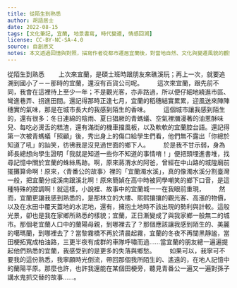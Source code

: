 ```yaml
---
title: 從陌生到熟悉
author: 胡語居士
date: 2022-08-15
tags: [文化筆記, 宜蘭, 地景書寫, 時代變遷, 情感回溯]
license: CC-BY-NC-SA-4.0
source: 自創原文
notes: 本文透過回憶與對照，描寫作者從都市遷居宜蘭後，對當地自然、文化與變遷風貌的觀察與感懷。語氣溫婉中帶有批判與鄉愁，具高度地景敘事價值與語氣記錄意義。
---
```

從陌生到熟悉
　　上次來宜蘭，是碩士班時跟朋友來礁溪玩；再上一次，就要追溯到國小了－－那時的宜蘭，還沒有百貨公司呢。
　　這次來宜蘭，跟先前不同，我會在這裡待上至少一年；不是觀光客，亦非路過，所以便仔細地繞進市區、彎進巷弄、拐進田間。還記得那時正逢七月，宜蘭的稻穗結實累累，迎風送來陣陣穗實的氣味，那是在城市長大的我感到陌生的香味。
　　這個城市讓我感到陌生的，還有很多：冬日連綿的陰雨、夏日猖厥的青螞蟻、空氣裡瀰漫著的油蔥酥味兒、每吃必燙舌的糕渣，還有滿街的機車擋風板，以及軟軟的宜蘭腔台語。還記得第一次被青螞蟻「照顧」後，秀出身上的傷口給學生們看，他們無不露出「你總於知道了吼」的訕笑，彷彿我是沒見過世面的鄉下人。
　　於是我不甘示弱，身為師長總想向學生證明「我就是知道一些你不知道的事情唷！」便把頭埋進書堆，找尋記憶中關於宜蘭的蛛絲馬跡。啊，原來蔣渭水的阿爸，曾經在中山路的城隍廟前擺攤算命啊！原來，〈青番公的故事〉裡的「宜蘭濁水溪」，真的像濁水溪分割臺灣一般，把宜蘭分成溪南跟溪北啊！原來簡媜在高中時被同學嘲笑的鄉下口音，是這種特殊的腔調啊！就這樣，小說裡、故事中的宜蘭城一一在我眼前重現，
　　然而，宜蘭更讓我感到熟悉的，是那林立的大樓、熙熙攘攘的觀光客、高漲的物價，以及在水田中覆天蓋地的水泥地，還有，擁抱土地時不該出現的勢利與計較。這般光景，卻也是我在家鄉所熟悉的樣貌；宜蘭，正日漸變成了與我家鄉一般無二的城市。那個老宜蘭人口中的蘭陽母親，到哪裡去了？那個應該讓我感到陌生的、美麗的噶瑪蘭，到哪裡去了？當黎霧橋不再於清晨起霧，宜蘭的冬夜不再闃黑靜謐，當田梗拓寬成柏油路，三更半夜有成群的車隊呼嘯而過......當宜蘭的朋友總一遍遍提起他們熟悉的宜蘭，我感受到的是更多的失落與鄉愁。
　　如果可以，我寧可不要我的這份熟悉，我寧願時光倒流，帶回那個我所陌生的、遙遠的，在地人記憶中的蘭陽平原。那麼也許，也許我還能在某個田梗旁，聽見青番公一遍又一遍對孫子講水鬼抓交替的故事......。

